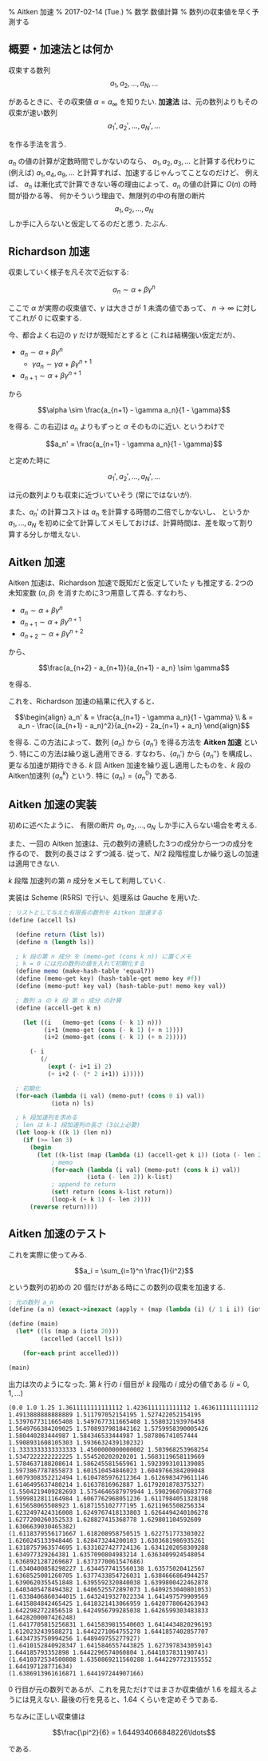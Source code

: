 % Aitken 加速
% 2017-02-14 (Tue.)
% 数学 数値計算
% 数列の収束値を早く予測する

## 概要・加速法とは何か

収束する数列
$$a_1, a_2, \ldots, a_N, \ldots$$

があるときに、その収束値 $\alpha = a_\infty$ を知りたい.
**加速法** は、元の数列よりもその収束が速い数列
$$a_1', a_2', \ldots, a_N', \ldots$$

を作る手法を言う.

$a_n$ の値の計算が定数時間でしかないのなら、
$a_1, a_2, a_3, \ldots$ と計算する代わりに
(例えば)
$a_1, a_4, a_9, \ldots$ と計算すれば、加速するじゃんってことなのだけど、
例えば、 $a_n$ は漸化式で計算できない等の理由によって、$a_n$ の値の計算に $O(n)$ の時間が掛かる等、
何かそういう理由で、無限列の中の有限の断片
$$a_1, a_2, \ldots, a_N$$
しか手に入らないと仮定してるのだと思う.
たぶん.

## Richardson 加速

収束していく様子を凡そ次で近似する:

$$a_n \sim \alpha + \beta \gamma^n$$

ここで $\alpha$ が実際の収束値で、$\gamma$ は大きさが $1$ 未満の値であって、
$n \to \infty$ に対してこれが $0$ に収束する.

今、都合よく右辺の $\gamma$ だけが既知だとすると (これは結構強い仮定だが)、

- $a_n \sim \alpha + \beta \gamma^n$
    - $\gamma a_n \sim \gamma \alpha + \beta \gamma^{n+1}$
- $a_{n+1} \sim \alpha + \beta \gamma^{n+1}$

から

$$\alpha \sim \frac{a_{n+1} - \gamma a_n}{1 - \gamma}$$

を得る.
この右辺は $a_n$ よりもずっと $\alpha$ そのものに近い.
というわけで

$$a_n' = \frac{a_{n+1} - \gamma a_n}{1 - \gamma}$$

と定めた時に

$$a_1', a_2', \ldots, a_N', \ldots$$

は元の数列よりも収束に近づいていそう (常にではないが).

また、$a_n'$ の計算コストは $a_n$ を計算する時間の二倍でしかないし、
というか $a_1, \ldots, a_N$ を初めに全て計算してメモしておけば、計算時間は、差を取って割り算する分しか増えない.

## Aitken 加速

Aitken 加速は、Richardson 加速で既知だと仮定していた $\gamma$ も推定する.
2つの未知変数 ($\alpha, \beta$) を消すために3つ用意して弄る.
すなわち、

- $a_n \sim \alpha + \beta \gamma^n$
- $a_{n+1} \sim \alpha + \beta \gamma^{n+1}$
- $a_{n+2} \sim \alpha + \beta \gamma^{n+2}$

から、

$$\frac{a_{n+2} - a_{n+1}}{a_{n+1} - a_n} \sim \gamma$$

を得る.

これを、Richardson 加速の結果に代入すると、

$$\begin{align}
a_n' & = \frac{a_{n+1} - \gamma a_n}{1 - \gamma} \\
& = a_n - \frac{(a_{n+1} - a_n)^2}{a_{n+2} - 2a_{n+1} + a_n}
\end{align}$$

を得る.
この方法によって、数列 $\{a_n\}$ から $\{a_n'\}$ を得る方法を **Aitken 加速** という.
特にこの方法は繰り返し適用できる.
すなわち、$\{a_n'\}$ から $\{a_n''\}$ を構成し、更なる加速が期待できる.
$k$ 回 Aitken 加速を繰り返し適用したものを、$k$ 段のAitken加速列 $\{a_n^k\}$ という.
特に $\{a_n\} = \{a_n^0\}$ である.

## Aitken 加速の実装

初めに述べたように、
有限の断片
$a_1, a_2, \ldots, a_N$
しか手に入らない場合を考える.

また、一回の Aitken 加速は、元の数列の連続した3つの成分から一つの成分を作るので、
数列の長さは 2 ずつ減る.
従って、$N/2$ 段階程度しか繰り返しの加速は適用できない.

$k$ 段階 加速列の第 $n$ 成分をメモして利用していく.

実装は Scheme (R5RS) で行い、処理系は Gauche を用いた.

```scheme
; リストとして与えた有限長の数列を Aitken 加速する
(define (accell ls)

  (define return (list ls))
  (define n (length ls))

  ; k 段の第 n 成分 を (memo-get (cons k n)) に置くメモ
  ; k = 0 には元の数列の値を入れて初期化する
  (define memo (make-hash-table 'equal?))
  (define (memo-get key) (hash-table-get memo key #f))
  (define (memo-put! key val) (hash-table-put! memo key val))

  ; 数列 a の k 段 第 n 成分 の計算
  (define (accell-get k n)

    (let ((i   (memo-get (cons (- k 1) n)))
          (i+1 (memo-get (cons (- k 1) (+ n 1))))
          (i+2 (memo-get (cons (- k 1) (+ n 2)))))

      (- i
         (/
           (expt (- i+1 i) 2)
           (+ i+2 (- (* 2 i+1)) i)))))

  ; 初期化
  (for-each (lambda (i val) (memo-put! (cons 0 i) val))
            (iota n) ls)

  ; k 段加速列を求める
  ; len は k-1 段加速列の長さ (3以上必要)
  (let loop-k ((k 1) (len n))
    (if (>= len 3)
      (begin
        (let ((k-list (map (lambda (i) (accell-get k i)) (iota (- len 2)))))
            ; memo
            (for-each (lambda (i val) (memo-put! (cons k i) val))
                      (iota (- len 2)) k-list)
            ; append to return
            (set! return (cons k-list return))
            (loop-k (+ k 1) (- len 2))))
      (reverse return))))
```

## Aitken 加速のテスト

これを実際に使ってみる.

$$a_i = \sum_{i=1}^n \frac{1}{i^2}$$

という数列の初めの 20 個だけがある時にこの数列の収束を加速する.

```scheme
; 元の数列 a_n
(define (a n) (exact->inexact (apply + (map (lambda (i) (/ 1 i i)) (iota n 1)))))

(define (main)
  (let* ((ls (map a (iota 20)))
         (accelled (accell ls)))

    (for-each print accelled)))

(main)
```

出力は次のようになった.
第 $k$ 行の $i$ 個目が $k$ 段階の $i$ 成分の値である ($i=0,1,\ldots$)

```
(0.0 1.0 1.25 1.3611111111111112 1.4236111111111112 1.4636111111111112 1.4913888888888889 1.511797052154195 1.527422052154195 1.5397677311665408 1.5497677311665408 1.558032193976458 1.5649766384209025 1.5708937981842162 1.5759958390005426 1.580440283444987 1.584346533444987 1.587806741057444 1.5908931608105303 1.5936632439130232)
(1.3333333333333333 1.4500000000000002 1.503968253968254 1.5347222222222225 1.554520202020201 1.5683119658119669 1.5784637188208614 1.586245581565961 1.5923993101139085 1.5973867787855873 1.601510454846023 1.6049766384209048 1.6079308352212494 1.6104785976212364 1.6126983479611146 1.6146495637480214 1.61637816962887 1.6179201878375327)
(1.5504219409282693 1.5754646587979944 1.5902960706837768 1.5999812811164984 1.6067762968051236 1.6117984051328198 1.615658065508923 1.6187155102777195 1.6211965508256334 1.6232497424316008 1.6249767418133803 1.6264494240106278 1.6277200260352533 1.628827415368778 1.629801104592609 1.6306639030465382)
(1.6118379556171667 1.618208958750515 1.622751773303022 1.6260245133948446 1.628473244200103 1.6303681986935261 1.6318757963574695 1.6331027427724136 1.6341202058309288 1.634977329264381 1.6357090804983214 1.6363409924548054 1.6368921287269687 1.6373770061547686)
(1.6340400858298227 1.6344577415560138 1.63575020412567 1.6368525001260705 1.6377433854726031 1.6384666864944257 1.6390620355451848 1.6395592320840038 1.6399800422462878 1.6403405478494382 1.6406525572897073 1.6409253040801053)
(1.6338406860344015 1.6432419327022334 1.641497579909569 1.6415884842465425 1.6418321413066959 1.6420778064263943 1.6422982722856518 1.6424956799285038 1.6426599303483833 1.6428200007426248)
(1.6417705815256831 1.6415839815540603 1.6414434820296193 1.6120232439588271 1.6442271064755278 1.6441857402857707 1.6434735750994256 1.648949755277927)
(1.6410152840928347 1.6415846557443825 1.6273978343059143 1.644185793352898 1.6442296574060804 1.6441037831190743)
(1.6410372534500808 1.6350869211560288 1.6442297723155552 1.644197128771634)
(1.6386913961616871 1.644197244907166)
```

0 行目が元の数列であるが、これを見ただけではまさか収束値が 1.6 を超えるようには見えない.
最後の行を見ると、1.64 くらいを定めそうである.

ちなみに正しい収束値は

$$\frac{\pi^2}{6} = 1.644934066848226\ldots$$

である.

